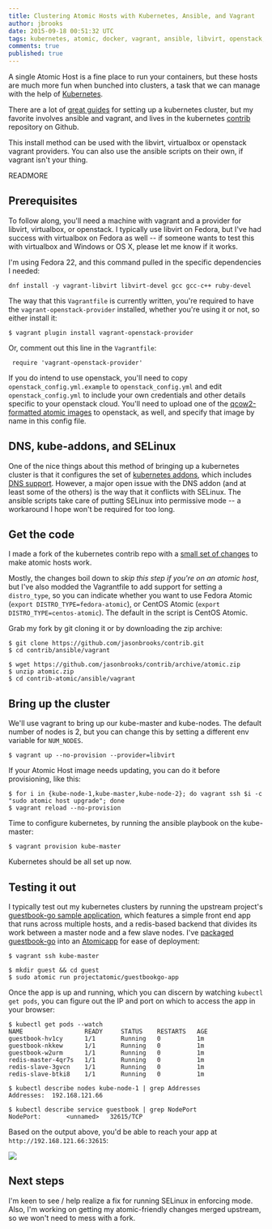 ```yaml
---
title: Clustering Atomic Hosts with Kubernetes, Ansible, and Vagrant
author: jbrooks
date: 2015-09-18 00:51:32 UTC
tags: kubernetes, atomic, docker, vagrant, ansible, libvirt, openstack, atomicapp
comments: true
published: true
---
```


A single Atomic Host is a fine place to run your containers, but these hosts are much more fun when bunched into clusters, a task that we can manage with the help of [Kubernetes](http://kubernetes.io/). 

There are a lot of [great guides](https://github.com/kubernetes/kubernetes/blob/release-1.0/docs/getting-started-guides/README.md) for setting up a kubernetes cluster, but my favorite involves ansible and vagrant, and lives in the kubernetes [contrib](https://github.com/kubernetes/contrib/) repository on Github. 

This install method can be used with the libvirt, virtualbox or openstack vagrant providers. You can also use the ansible scripts on their own, if vagrant isn't your thing.

READMORE

## Prerequisites 

To follow along, you'll need a machine with vagrant and a provider for libvirt, virtualbox, or openstack. I typically use libvirt on Fedora, but I've had success with virtualbox on Fedora as well -- if someone wants to test this with virtualbox and Windows or OS X, please let me know if it works.

I'm using Fedora 22, and this command pulled in the specific dependencies I needed:

```
dnf install -y vagrant-libvirt libvirt-devel gcc gcc-c++ ruby-devel
```

The way that this `Vagrantfile` is currently written, you're required to have the `vagrant-openstack-provider` installed, whether you're using it or not, so either install it:

```
$ vagrant plugin install vagrant-openstack-provider
```

Or, comment out this line in the `Vagrantfile`:

```
 require 'vagrant-openstack-provider' 
```

If you do intend to use openstack, you'll need to copy `openstack_config.yml.example` to `openstack_config.yml` and edit `openstack_config.yml` to include your own credentials and other details specific to your openstack cloud. You'll need to upload one of the [qcow2-formatted atomic images](http://www.projectatomic.io/download/) to openstack, as well, and specify that image by name in this config file. 



## DNS, kube-addons, and SELinux

One of the nice things about this method of bringing up a kubernetes cluster is that it configures the set of [kubernetes addons](https://github.com/kubernetes/kubernetes/tree/master/cluster/addons), which includes [DNS support](https://github.com/kubernetes/kubernetes/blob/master/cluster/addons/dns/README.md). However, a major open issue with the DNS addon (and at least some of the others) is the way that it conflicts with SELinux. The ansible scripts take care of putting SELinux into permissive mode -- a workaround I hope won't be required for too long.

## Get the code

I made a fork of the kubernetes contrib repo with a [small set of changes](https://github.com/kubernetes/contrib/compare/master...jasonbrooks:atomic) to make atomic hosts work. 

Mostly, the changes boil down to _skip this step if you're on an atomic host_, but I've also modded the Vagrantfile to add support for setting a `distro_type`, so you can indicate whether you want to use Fedora Atomic (`export DISTRO_TYPE=fedora-atomic`), or CentOS Atomic (`export DISTRO_TYPE=centos-atomic`). The default in the script is CentOS Atomic.

Grab my fork by git cloning it or by downloading the zip archive: 

```
$ git clone https://github.com/jasonbrooks/contrib.git
$ cd contrib/ansible/vagrant
```

```
$ wget https://github.com/jasonbrooks/contrib/archive/atomic.zip
$ unzip atomic.zip
$ cd contrib-atomic/ansible/vagrant
```

## Bring up the cluster

We'll use vagrant to bring up our kube-master and kube-nodes. The default number of nodes is 2, but you can change this by setting a different env variable for `NUM_NODES`.

```
$ vagrant up --no-provision --provider=libvirt
```

If your Atomic Host image needs updating, you can do it before provisioning, like this:

```
$ for i in {kube-node-1,kube-master,kube-node-2}; do vagrant ssh $i -c "sudo atomic host upgrade"; done
$ vagrant reload --no-provision
```

Time to configure kubernetes, by running the ansible playbook on the kube-master:

```
$ vagrant provision kube-master
```

Kubernetes should be all set up now.


## Testing it out

I typically test out my kubernetes clusters by running the upstream project's [guestbook-go sample application](https://github.com/kubernetes/kubernetes/tree/master/examples/guestbook-go), which features a simple front end app that runs across multiple hosts, and a redis-based backend that divides its work between a master node and a few slave nodes. I've [packaged guestbook-go](https://github.com/projectatomic/nulecule/tree/master/examples/guestbook-go) into an [Atomicapp](http://www.projectatomic.io/docs/atomicapp/) for ease of deployment:

```
$ vagrant ssh kube-master

$ mkdir guest && cd guest
$ sudo atomic run projectatomic/guestbookgo-app
```

Once the app is up and running, which you can discern by watching `kubectl get pods`, you can figure out the IP and port on which to access the app in your browser:

```
$ kubectl get pods --watch
NAME                 READY     STATUS    RESTARTS   AGE
guestbook-hv1cy      1/1       Running   0          1m
guestbook-nkkew      1/1       Running   0          1m
guestbook-w2urm      1/1       Running   0          1m
redis-master-4qr7s   1/1       Running   0          1m
redis-slave-3gvcn    1/1       Running   0          1m
redis-slave-btki8    1/1       Running   0          1m

$ kubectl describe nodes kube-node-1 | grep Addresses
Addresses:  192.168.121.66

$ kubectl describe service guestbook | grep NodePort
NodePort:       <unnamed>   32615/TCP
```

Based on the output above, you'd be able to reach your app at `http://192.168.121.66:32615`:

![](images/guestbook-go.png)

## Next steps

I'm keen to see / help realize a fix for running SELinux in enforcing mode. Also, I'm working on getting my atomic-friendly changes merged upstream, so we won't need to mess with a fork.